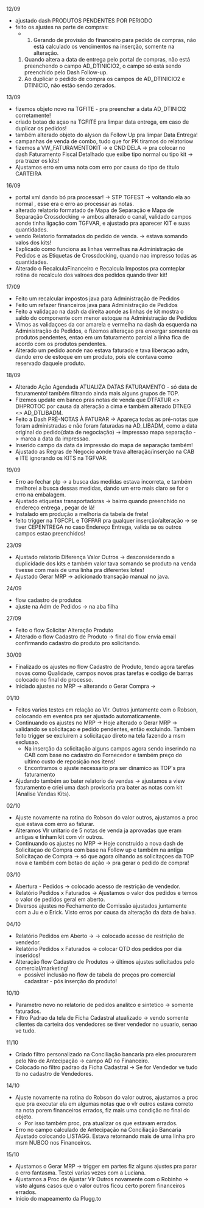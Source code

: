 12/09
- ajustado dash PRODUTOS PENDENTES POR PERIODO
- feito os ajustes na parte de compras:
	- 1. Gerando de provisão do financeiro para pedido de compras, não está calculado os vencimentos na inserção, somente na alteração.
	1. Quando altera a data de entrega pelo portal de compras, não está preenchendo o campo AD_DTINICIO2, o campo só está sendo preenchido pelo Dash Follow-up.
	2. Ao duplicar o pedido de compra os campos de AD_DTINICIO2 e DTINICIO, não estão sendo zerados.


13/09
 - fizemos objeto novo na TGFITE - pra preencher a data AD_DTINICI2 corretamente!
 - criado botao de açao na TGFITE pra limpar data entrega, em caso de duplicar os pedidos!
 - também alterado objeto do alyson da Follow Up pra limpar Data Entrega!
 - campanhas de venda de combo, tudo que for PK tiramos do relatoriow
 - fizemos a VW_FATURAMENTOKIT  -> e CND DELA -> pra colocar no dash Faturamento Fiscal Detalhado que exibe tipo normal ou tipo kit -> pra trazer os kits!
 - Ajustamos erro em uma nota com erro por causa do tipo de titulo CARTEIRA


16/09
-  portal xml dando bó pra processar! -> STP TGFEST -> voltando ela ao normal , esse era o erro ao processar as notas.
- alterado relatorio formatado de Mapa de Separação e Mapa de Separação Crossdocking -> ambos alterado o canal, validado campos aonde tinha ligação com TGFVAR, e ajustado pra aparecer KIT e suas quantidades.
- vendo Relatorio formatados do pedido de venda. -> estava somando valos dos kits!
- Explicado como funciona as linhas vermelhas na Administração de Pedidos e as Etiquetas de Crossdocking, quando nao impresso todas as quantidades.
- Alterado o RecalculaFinanceiro e Recalcula Impostos pra comteplar rotina de recalculo dos valroes dos pedidos quando tiver kit!

17/09
- Feito um recalcular impostos java para Administração de Pedidos
- Feito um refazer financeiros java para Administração de Pedidos
- Feito a validaçao na dash da direita aonde as linhas de kit mostra o saldo do componente com menor estoque na Administração de Pedidos
- Vimos as validaçoes da cor amarela e vermelha na dash da esquerda na Administração de Pedidos, e fizemos alteraçao pra enxergar somente os produtos pendentes, entao em um faturamento parcial a linha fica de acordo com os produtos pendentes.
- Alterado um pedido aonde nao estava faturado e tava liberaçao adm, dando erro de estoque em um produto, pois ele contava como reservado daquele produto.

18/09
- Alterado Ação Agendada ATUALIZA DATAS FATURAMENTO - só data de faturamento! também filtrando ainda mais alguns grupos de TOP.
- Fizemos update em banco pras notas de venda que DTFATUR <> DHPROTOC por causa da alteração a cima e também alterado DTNEG <> AD_DTLIBADM.
- Feito a Dash PRÉ-NOTAS À FATURAR -> Apareça todas as pré-notas que foram administradas e  não foram faturadas na AD_LIBADM, como a data original do pedido(data de negociação) -> impressao mapa separação -> marca a data da impressao.
- Inserido campo da data da impressão do mapa de separação também!
- Ajustado as Regras de Negocio aonde trava alteração/inserção na CAB e ITE ignorando os KITS na TGFVAR.

19/09
- Erro ao fechar plp -> a busca das medidas estava incorreta, e também melhorei a busca dessas medidas, dando um erro mais claro se for o erro na embalagem.
- Ajustado etiquetas transportadoras -> bairro quando preenchido no endereço entrega , pegar de lá!
- Instalado em produção a melhoria da tabela de frete!
- feito trigger na TGFCPL e TGFPAR pra qualquer inserção/alteração -> se tiver CEPENTREGA no caso Endereço Entrega, valida se os outros campos estao preenchidos!

23/09
- Ajustado relatorio Diferença Valor Outros -> desconsiderando a duplicidade dos kits e também valor tava somando se produto na venda tivesse com mais de uma linha pra diferentes lotes!
- Ajustado Gerar MRP -> adicionado transação manual no java.

24/09
- flow cadastro de produtos
- ajuste na Adm de Pedidos -> na aba filha

27/09
- Feito o flow Solicitar Alteração Produto
- Alterado o flow Cadastro de Produto -> final do flow envia email confirmando cadastro do produto pro solicitando.

30/09
- Finalizado os ajustes no flow Cadastro de Produto, tendo agora tarefas novas como Qualidade, campos novos pras tarefas e codigo de barras colocado no final do processo.
- Iniciado ajustes no MRP -> alterando o Gerar Compra -> 


01/10 
- Feitos varios testes em relação ao Vlr. Outros juntamente com o Robson, colocando em eventos pra ser ajustado automaticamente.
- Continuando os ajustes no MRP -> Hoje alterado o Gerar MRP -> validando se solicitaçao e pedido pendentes, então excluindo. Também feito trigger se excluirem a solicitaçao direto na tela fazendo a msm exclusao.
	- Na inserção da solicitação alguns campos agora sendo inserindo na CAB com base no cadastro do Fornecedor e também preço do ultimo custo de reposição nos itens!
	- Encontramos o ajuste necessario pra ser dinamico as TOP's pra faturamento
- Ajudando também ao bater relatorio de vendas -> ajustamos a view faturamento e criei uma dash provisoria pra bater as notas com kit (Analise Vendas Kits).

02/10
- Ajuste novamente na rotina do Robson do valor outros, ajustamos a proc que estava com erro ao faturar.
- Alteramos Vlr unitario de 5 notas de venda ja aprovadas que eram antigas e tinham kit com vlr outros.
- Continuando os ajustes no MRP -> Hoje construido a nova dash de Solicitaçao de Compra com base na Follow up e também na antiga Solicitaçao de Compra -> só que agora olhando as solicitaçoes da TOP nova e também com botao de ação -> pra gerar o pedido de compra!


03/10
- Abertura - Pedidos -> colocado acesso de restrição de vendedor.
- Relatório Pedidos x Faturados -> Ajustamos o valor dos pedidos e temos o valor de pedidos geral em aberto.
- Diversos ajustes no Fechamento de Comissão ajustados juntamente com a Ju e o Erick. Visto erros por causa da alteração da data de baixa.


04/10
- Relatório Pedidos em Aberto -> -> colocado acesso de restrição de vendedor.
- Relatório Pedidos x Faturados -> colocar QTD dos pedidos por dia inseridos!
- Alteração flow Cadastro de Produtos -> últimos ajustes solicitados pelo comercial/marketing!
	- possível inclusão no flow de tabela de preços pro comercial cadastrar - pós inserção do produto!


10/10
- Parametro novo no relatorio de pedidos analitco e sintetico -> somente faturados.
- Filtro Padrao da tela de Ficha Cadastral atualizado -> vendo somente clientes da carteira dos vendedores se tiver vendedor no usuario, senao ve tudo.

11/10
- Criado filtro personalizado na Conciliação bancaria pra eles procurarem pelo Nro de Antecipação -> campo AD no Financeiro.
- Colocado no filtro padrao da Ficha Cadastral -> Se for Vendedor ve tudo tb no cadastro de Vendedores.

14/10
- Ajuste novamente na rotina do Robson do valor outros, ajustamos a proc que pra executar ela em algumas notas que o vlr outros estava correto na nota porem financeiros errados, fiz mais uma condição no final do objeto.
	- Por isso também proc, pra atualizar os que estavam errados.
- Erro no campo calculado de Antecipação na Conciliação Bancaria Ajustado colocando LISTAGG. Estava retornando mais de uma linha pro msm NUBCO nos Financeiros.

15/10
- Ajustamos o Gerar MRP -> trigger em partes fiz alguns ajustes pra parar o erro fantasma. Testei varias vezes com a Luciana.
- Ajustamos a Proc de Ajustar Vlr Outros novamente com o Robinho -> visto alguns casos que o valor outros ficou certo porem financeiros errados.
- Inicio do mapeamento da Plugg.to